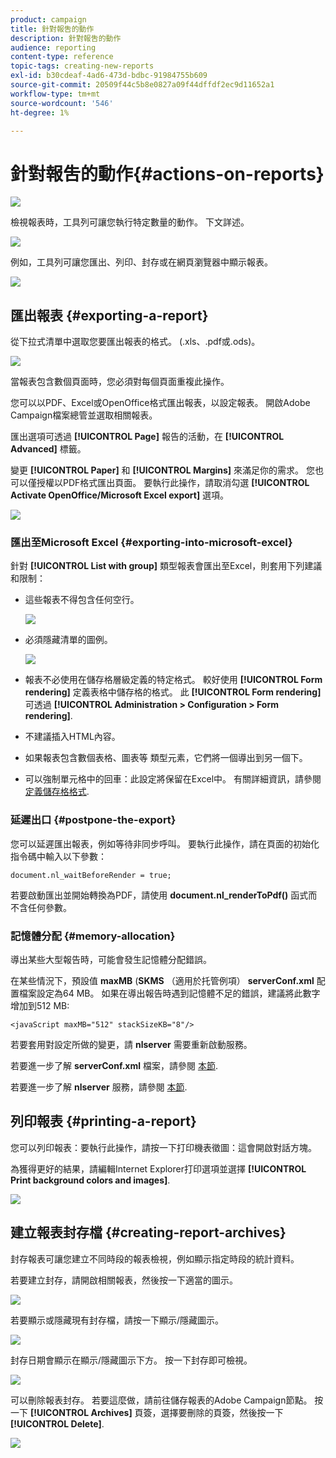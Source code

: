 ```yaml
---
product: campaign
title: 針對報吿的動作
description: 針對報吿的動作
audience: reporting
content-type: reference
topic-tags: creating-new-reports
exl-id: b30cdeaf-4ad6-473d-bdbc-91984755b609
source-git-commit: 20509f44c5b8e0827a09f44dffdf2ec9d11652a1
workflow-type: tm+mt
source-wordcount: '546'
ht-degree: 1%

---
```


# 針對報吿的動作{#actions-on-reports}

![](../../assets/common.svg)

檢視報表時，工具列可讓您執行特定數量的動作。 下文詳述。

![](assets/s_ncs_advuser_report_wizard_2.png)

例如，工具列可讓您匯出、列印、封存或在網頁瀏覽器中顯示報表。

![](assets/s_ncs_advuser_report_wizard_04.png)

## 匯出報表 {#exporting-a-report}

從下拉式清單中選取您要匯出報表的格式。 (.xls、.pdf或.ods)。

![](assets/s_ncs_advuser_report_wizard_06.png)

當報表包含數個頁面時，您必須對每個頁面重複此操作。

您可以以PDF、Excel或OpenOffice格式匯出報表，以設定報表。 開啟Adobe Campaign檔案總管並選取相關報表。

匯出選項可透過 **[!UICONTROL Page]** 報告的活動，在 **[!UICONTROL Advanced]** 標籤。

變更 **[!UICONTROL Paper]** 和 **[!UICONTROL Margins]** 來滿足你的需求。 您也可以僅授權以PDF格式匯出頁面。 要執行此操作，請取消勾選 **[!UICONTROL Activate OpenOffice/Microsoft Excel export]** 選項。

![](assets/s_ncs_advuser_report_wizard_021.png)

### 匯出至Microsoft Excel {#exporting-into-microsoft-excel}

針對 **[!UICONTROL List with group]** 類型報表會匯出至Excel，則套用下列建議和限制：

* 這些報表不得包含任何空行。

   ![](assets/export_limitations_remove_empty_line.png)

* 必須隱藏清單的圖例。

   ![](assets/export_limitations_hide_label.png)

* 報表不必使用在儲存格層級定義的特定格式。 較好使用 **[!UICONTROL Form rendering]** 定義表格中儲存格的格式。 此 **[!UICONTROL Form rendering]** 可透過 **[!UICONTROL Administration > Configuration > Form rendering]**.
* 不建議插入HTML內容。
* 如果報表包含數個表格、圖表等 類型元素，它們將一個導出到另一個下。
* 可以強制單元格中的回車：此設定將保留在Excel中。 有關詳細資訊，請參閱 [定義儲存格格式](../../reporting/using/creating-a-table.md#defining-cell-format).

### 延遲出口 {#postpone-the-export}

您可以延遲匯出報表，例如等待非同步呼叫。 要執行此操作，請在頁面的初始化指令碼中輸入以下參數：

```
document.nl_waitBeforeRender = true;
```

若要啟動匯出並開始轉換為PDF，請使用 **document.nl_renderToPdf()** 函式而不含任何參數。

### 記憶體分配 {#memory-allocation}

導出某些大型報告時，可能會發生記憶體分配錯誤。

在某些情況下，預設值 **maxMB** (**SKMS** （適用於托管例項） **serverConf.xml** 配置檔案設定為64 MB。 如果在導出報告時遇到記憶體不足的錯誤，建議將此數字增加到512 MB:

```
<javaScript maxMB="512" stackSizeKB="8"/>
```

若要套用對設定所做的變更，請 **nlserver** 需要重新啟動服務。

若要進一步了解 **serverConf.xml** 檔案，請參閱 [本節](../../production/using/configuration-principle.md).

若要進一步了解 **nlserver** 服務，請參閱 [本節](../../production/using/administration.md).

## 列印報表 {#printing-a-report}

您可以列印報表：要執行此操作，請按一下打印機表徵圖：這會開啟對話方塊。

為獲得更好的結果，請編輯Internet Explorer打印選項並選擇 **[!UICONTROL Print background colors and images]**.

![](assets/s_ncs_advuser_report_print_options.png)

## 建立報表封存檔 {#creating-report-archives}

封存報表可讓您建立不同時段的報表檢視，例如顯示指定時段的統計資料。

若要建立封存，請開啟相關報表，然後按一下適當的圖示。

![](assets/s_ncs_advuser_report_wizard_07.png)

若要顯示或隱藏現有封存檔，請按一下顯示/隱藏圖示。

![](assets/s_ncs_advuser_report_history_06.png)

封存日期會顯示在顯示/隱藏圖示下方。 按一下封存即可檢視。

![](assets/s_ncs_advuser_report_history_04.png)

可以刪除報表封存。 若要這麼做，請前往儲存報表的Adobe Campaign節點。 按一下 **[!UICONTROL Archives]** 頁簽，選擇要刪除的頁簽，然後按一下 **[!UICONTROL Delete]**.

![](assets/s_ncs_advuser_report_history_01.png)
